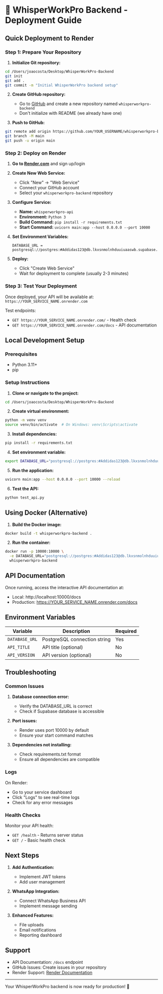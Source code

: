 # 🚀 WhisperWorkPro Backend - Deployment Guide

## Quick Deployment to Render

### Step 1: Prepare Your Repository

1. **Initialize Git repository:**
```bash
cd /Users/joaocosta/Desktop/WhisperWorkPro-Backend
git init
git add .
git commit -m "Initial WhisperWorkPro backend setup"
```

2. **Create GitHub repository:**
   - Go to [GitHub](https://github.com) and create a new repository named `whisperworkpro-backend`
   - Don't initialize with README (we already have one)

3. **Push to GitHub:**
```bash
git remote add origin https://github.com/YOUR_USERNAME/whisperworkpro-backend.git
git branch -M main
git push -u origin main
```

### Step 2: Deploy on Render

1. **Go to [Render.com](https://render.com)** and sign up/login

2. **Create New Web Service:**
   - Click "New" → "Web Service"
   - Connect your GitHub account
   - Select your `whisperworkpro-backend` repository

3. **Configure Service:**
   - **Name:** `whisperworkpro-api`
   - **Environment:** `Python 3`
   - **Build Command:** `pip install -r requirements.txt`
   - **Start Command:** `uvicorn main:app --host 0.0.0.0 --port 10000`

4. **Set Environment Variables:**
   ```
   DATABASE_URL = postgresql://postgres:#Addidas123@db.lkxsnmolnhduuiuaaswb.supabase.co:5432/postgres
   ```

5. **Deploy:**
   - Click "Create Web Service"
   - Wait for deployment to complete (usually 2-3 minutes)

### Step 3: Test Your Deployment

Once deployed, your API will be available at: `https://YOUR_SERVICE_NAME.onrender.com`

Test endpoints:
- `GET https://YOUR_SERVICE_NAME.onrender.com/` - Health check
- `GET https://YOUR_SERVICE_NAME.onrender.com/docs` - API documentation

## Local Development Setup

### Prerequisites
- Python 3.11+
- pip

### Setup Instructions

1. **Clone or navigate to the project:**
```bash
cd /Users/joaocosta/Desktop/WhisperWorkPro-Backend
```

2. **Create virtual environment:**
```bash
python -m venv venv
source venv/bin/activate  # On Windows: venv\Scripts\activate
```

3. **Install dependencies:**
```bash
pip install -r requirements.txt
```

4. **Set environment variable:**
```bash
export DATABASE_URL="postgresql://postgres:#Addidas123@db.lkxsnmolnhduuiuaaswb.supabase.co:5432/postgres"
```

5. **Run the application:**
```bash
uvicorn main:app --host 0.0.0.0 --port 10000 --reload
```

6. **Test the API:**
```bash
python test_api.py
```

## Using Docker (Alternative)

1. **Build the Docker image:**
```bash
docker build -t whisperworkpro-backend .
```

2. **Run the container:**
```bash
docker run -p 10000:10000 \
  -e DATABASE_URL="postgresql://postgres:#Addidas123@db.lkxsnmolnhduuiuaaswb.supabase.co:5432/postgres" \
  whisperworkpro-backend
```

## API Documentation

Once running, access the interactive API documentation at:
- Local: http://localhost:10000/docs
- Production: https://YOUR_SERVICE_NAME.onrender.com/docs

## Environment Variables

| Variable | Description | Required |
|----------|-------------|----------|
| `DATABASE_URL` | PostgreSQL connection string | Yes |
| `API_TITLE` | API title (optional) | No |
| `API_VERSION` | API version (optional) | No |

## Troubleshooting

### Common Issues

1. **Database connection error:**
   - Verify the DATABASE_URL is correct
   - Check if Supabase database is accessible

2. **Port issues:**
   - Render uses port 10000 by default
   - Ensure your start command matches

3. **Dependencies not installing:**
   - Check requirements.txt format
   - Ensure all dependencies are compatible

### Logs

On Render:
- Go to your service dashboard
- Click "Logs" to see real-time logs
- Check for any error messages

### Health Checks

Monitor your API health:
- `GET /health` - Returns server status
- `GET /` - Basic health check

## Next Steps

1. **Add Authentication:**
   - Implement JWT tokens
   - Add user management

2. **WhatsApp Integration:**
   - Connect WhatsApp Business API
   - Implement message sending

3. **Enhanced Features:**
   - File uploads
   - Email notifications
   - Reporting dashboard

## Support

- API Documentation: `/docs` endpoint
- GitHub Issues: Create issues in your repository
- Render Support: [Render Documentation](https://render.com/docs)

---

Your WhisperWorkPro backend is now ready for production! 🎉